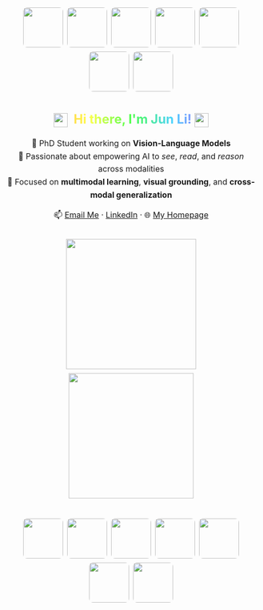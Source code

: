 <div style="max-width: 1000px; margin: 40px auto; display: flex; justify-content: center; flex-wrap: wrap; gap: 8px;">
  <img src="https://media.giphy.com/media/x2HFtTHSEQZF5buQZl/giphy.gif" width="80" style="border-radius: 8px;" />
  <img src="https://media.giphy.com/media/ZCEm8QHtvNpRraaQaF/giphy.gif" width="80" style="border-radius: 8px;" />
  <img src="https://media.giphy.com/media/ce8rmh19Oao7te2mIW/giphy.gif" width="80" style="border-radius: 8px;" />
  <img src="https://media.giphy.com/media/Zf12dIijlwhaDpjtsb/giphy.gif" width="80" style="border-radius: 8px;" />
  <img src="https://media.giphy.com/media/SsJUiJZlKhu6zm1icy/giphy.gif" width="80" style="border-radius: 8px;" />
  <img src="https://media.giphy.com/media/a79NtRFHWAHFhS9e05/giphy.gif" width="80" style="border-radius: 8px;" />
  <img src="https://media.giphy.com/media/Dp3c9BedSVYnS1kIEn/giphy.gif" width="80" style="border-radius: 8px;" />
</div>

<!-- 彩色渐变标题 -->
<h2 style="
  font-size: 1.8em;
  text-align: center;
  margin: 20px auto;
  background: linear-gradient(90deg, #ff4d4d, #ffa64d, #ffff4d, #4dff4d, #4dd2ff, #b84dff, #ff4dd2);
  -webkit-background-clip: text;
  -webkit-text-fill-color: transparent;
">
  <img src="https://user-images.githubusercontent.com/74038190/226127923-0e8b7792-7b3c-462b-951b-63c96ba1a5af.gif" width="28" style="vertical-align: middle;" />
  &nbsp;Hi there, I'm <strong>Jun Li</strong>! 
  <img src="https://github.com/Anmol-Baranwal/Cool-GIFs-For-GitHub/assets/74038190/e4f28204-ea88-4364-a321-8330c3fbde6a" width="28" style="vertical-align: middle;" />
</h2>

<!-- 简介文字 -->
<p style="text-align: center; font-size: 16px; line-height: 1.6;">
  🌱 PhD Student working on <strong>Vision-Language Models</strong><br>
  💖 Passionate about empowering AI to <em>see</em>, <em>read</em>, and <em>reason</em> across modalities<br>
  🔭 Focused on <strong>multimodal learning</strong>, <strong>visual grounding</strong>, and <strong>cross-modal generalization</strong>
</p>

<!-- 联系方式 -->
<p style="text-align: center; font-size: 16px;">
  📫 <a href="mailto:june.li@tum.de">Email Me</a> · 
  <a href="https://www.linkedin.com/in/jun-li-657295290/">LinkedIn</a> · 
  🌐 <a href="https://lijunrio.github.io/junli/">My Homepage</a>
</p>

<!-- 结尾 GIF 展示图 -->
<div style="display: flex; justify-content: center; gap: 8px; flex-wrap: wrap; margin: 32px auto;">
  <img src="https://user-images.githubusercontent.com/74038190/212744275-c56a72c2-50b1-45e2-a693-d19d40357766.gif" width="260" />
  <img src="https://github.com/Anmol-Baranwal/Cool-GIFs-For-GitHub/assets/74038190/491e3e44-11a0-487a-b07b-717f677bbe4a" width="250" />
</div>

<div style="max-width: 1000px; margin: 40px auto; display: flex; justify-content: center; flex-wrap: wrap; gap: 8px;">
  <img src="https://media.giphy.com/media/Ftdpb9jJsSwQ7vdYuH/giphy.gif" width="80" style="border-radius: 8px;" />
  <img src="https://media.giphy.com/media/TePVAGJDMNavD9I3m1/giphy.gif" width="80" style="border-radius: 8px;" />
   <img src="https://media.giphy.com/media/nUxGT7uQSAln7jXA7q/giphy.gif" width="80" style="border-radius: 8px;" />
  <img src="https://media.giphy.com/media/mbiMl0NnYGnGo9lUKw/giphy.gif" width="80" style="border-radius: 8px;" />
  <img src="https://media.giphy.com/media/hvBHpNT13ekIQb98Mf/giphy.gif" width="80" style="border-radius: 8px;" />
  <img src="https://media.giphy.com/media/FhZUbztsnfbcOQbHF3/giphy.gif" width="80" style="border-radius: 8px;" />
  <img src="https://media.giphy.com/media/XX7Ur9c7MSVwD3BcVD/giphy.gif" width="80" style="border-radius: 8px;" />
 
  
</div>


